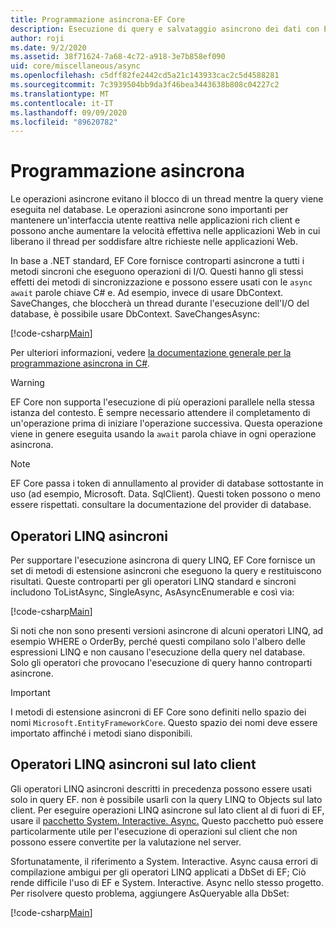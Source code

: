 ```yaml
---
title: Programmazione asincrona-EF Core
description: Esecuzione di query e salvataggio asincrono dei dati con Entity Framework Core
author: roji
ms.date: 9/2/2020
ms.assetid: 38f71624-7a68-4c72-a918-3e7b858ef090
uid: core/miscellaneous/async
ms.openlocfilehash: c5dff82fe2442cd5a21c143933cac2c5d4588281
ms.sourcegitcommit: 7c3939504bb9da3f46bea3443638b808c04227c2
ms.translationtype: MT
ms.contentlocale: it-IT
ms.lasthandoff: 09/09/2020
ms.locfileid: "89620782"
---
```

# <a name="asynchronous-programming"></a>Programmazione asincrona

Le operazioni asincrone evitano il blocco di un thread mentre la query viene eseguita nel database. Le operazioni asincrone sono importanti per mantenere un'interfaccia utente reattiva nelle applicazioni rich client e possono anche aumentare la velocità effettiva nelle applicazioni Web in cui liberano il thread per soddisfare altre richieste nelle applicazioni Web.

In base a .NET standard, EF Core fornisce controparti asincrone a tutti i metodi sincroni che eseguono operazioni di I/O. Questi hanno gli stessi effetti dei metodi di sincronizzazione e possono essere usati con le `async` `await` parole chiave C# e. Ad esempio, invece di usare DbContext. SaveChanges, che bloccherà un thread durante l'esecuzione dell'I/O del database, è possibile usare DbContext. SaveChangesAsync:

[!code-csharp[Main](../../../samples/core/Miscellaneous/Async/Program.cs#SaveChangesAsync)]

Per ulteriori informazioni, vedere [la documentazione generale per la programmazione asincrona in C#](/dotnet/csharp/async).

> [!WARNING]
> EF Core non supporta l'esecuzione di più operazioni parallele nella stessa istanza del contesto. È sempre necessario attendere il completamento di un'operazione prima di iniziare l'operazione successiva. Questa operazione viene in genere eseguita usando la `await` parola chiave in ogni operazione asincrona.

> [!NOTE]
> EF Core passa i token di annullamento al provider di database sottostante in uso (ad esempio, Microsoft. Data. SqlClient). Questi token possono o meno essere rispettati. consultare la documentazione del provider di database.  

## <a name="async-linq-operators"></a>Operatori LINQ asincroni

Per supportare l'esecuzione asincrona di query LINQ, EF Core fornisce un set di metodi di estensione asincroni che eseguono la query e restituiscono risultati. Queste controparti per gli operatori LINQ standard e sincroni includono ToListAsync, SingleAsync, AsAsyncEnumerable e così via:

[!code-csharp[Main](../../../samples/core/Miscellaneous/Async/Program.cs#ToListAsync)]

Si noti che non sono presenti versioni asincrone di alcuni operatori LINQ, ad esempio WHERE o OrderBy, perché questi compilano solo l'albero delle espressioni LINQ e non causano l'esecuzione della query nel database. Solo gli operatori che provocano l'esecuzione di query hanno controparti asincrone.

> [!IMPORTANT]
> I metodi di estensione asincroni di EF Core sono definiti nello spazio dei nomi `Microsoft.EntityFrameworkCore`. Questo spazio dei nomi deve essere importato affinché i metodi siano disponibili.

## <a name="client-side-async-linq-operators"></a>Operatori LINQ asincroni sul lato client

Gli operatori LINQ asincroni descritti in precedenza possono essere usati solo in query EF. non è possibile usarli con la query LINQ to Objects sul lato client. Per eseguire operazioni LINQ asincrone sul lato client al di fuori di EF, usare il [pacchetto System. Interactive. Async.](https://www.nuget.org/packages/System.Interactive.Async) Questo pacchetto può essere particolarmente utile per l'esecuzione di operazioni sul client che non possono essere convertite per la valutazione nel server.

Sfortunatamente, il riferimento a System. Interactive. Async causa errori di compilazione ambigui per gli operatori LINQ applicati a DbSet di EF; Ciò rende difficile l'uso di EF e System. Interactive. Async nello stesso progetto. Per risolvere questo problema, aggiungere AsQueryable alla DbSet:

[!code-csharp[Main](../../../samples/core/Miscellaneous/AsyncWithSystemInteractive/Program.cs#SystemInteractiveAsync)]
